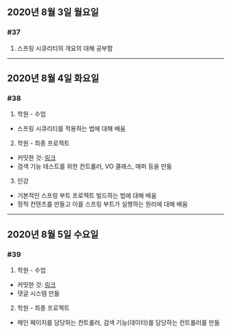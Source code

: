 ## 2020년 8월 3일 월요일
### #37
1. 스프링 시큐리티의 개요의 대해 공부함
---
## 2020년 8월 4일 화요일
### #38
1. 학원 - 수업
- 스프링 시큐리티를 적용하는 법에 대해 배움
2. 학원 - 최종 프로젝트
- 커밋한 것: [링크](https://github.com/procyon0/final_project/commit/987156d59e152f02d5368395d13bcfc337610d43)
- 검색 기능 테스트를 위한 컨트롤러, VO 클래스, 매퍼 등을 만듦
3. 인강
- 기본적인 스프링 부트 프로젝트 빌드하는 법에 대해 배움
- 정적 컨텐츠를 만들고 이를 스프링 부트가 실행하는 원리에 대해 배움
---
## 2020년 8월 5일 수요일
### #39

1. 학원 - 수업
- 커밋한 것: [링크](https://github.com/procyon0/final_project/commit/4d56627b21f8b417de46e1fda12136352a6592bc)
- 댓글 시스템 만듦
2. 학원 - 최종 프로젝트
- 메인 페이지를 담당하는 컨트롤러, 검색 기능(데이터)를 담당하는 컨트롤러를 만듦
